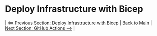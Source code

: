 # Deploy Infrastructure with Bicep

| [<== Previous Section: Deploy Infrastructure with Bicep](DeployBicep.md) | [Back to Main](README.md) | [Next Section: GitHub Actions ==>](GitHubActions.md) |
